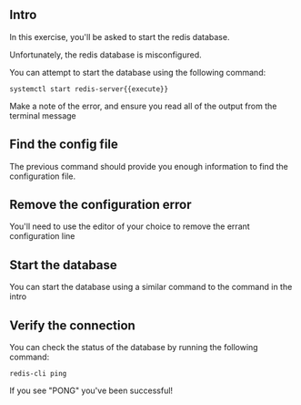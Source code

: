 ## Intro

In this exercise, you'll be asked to start the redis database.

Unfortunately, the redis database is misconfigured.

You can attempt to start the database using the following command:

`systemctl start redis-server{{execute}}`

Make a note of the error, and ensure you read all of the output from the terminal message

## Find the config file

The previous command should provide you enough information to find the configuration file.

## Remove the configuration error

You'll need to use the editor of your choice to remove the errant configuration line

## Start the database

You can start the database using a similar command to the command in the intro

## Verify the connection

You can check the status of the database by running the following command:

`redis-cli ping`

If you see "PONG" you've been successful!

